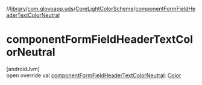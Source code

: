 //[library](../../../index.md)/[com.glovoapp.uds](../index.md)/[CoreLightColorScheme](index.md)/[componentFormFieldHeaderTextColorNeutral](component-form-field-header-text-color-neutral.md)

# componentFormFieldHeaderTextColorNeutral

[androidJvm]\
open override val [componentFormFieldHeaderTextColorNeutral](component-form-field-header-text-color-neutral.md): [Color](https://developer.android.com/reference/kotlin/androidx/compose/ui/graphics/Color.html)

